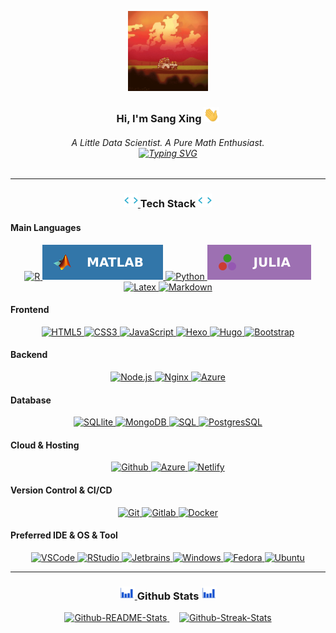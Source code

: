 <p align="center">
  <a href="https://github.com/Sang-Buster">
    <img style="width:8rem; height:auto" src="https://raw.githubusercontent.com/Sang-Buster/Picgo-Github/main/img/Gallery/EveCat.gif"/>
  </a>
</p>

<h3 align="center">Hi, I'm Sang Xing
  <a href="https://github.com/Sang-Buster">
    <img width="25px" src="https://raw.githubusercontent.com/Sang-Buster/Picgo-Github/main/img/Hi.gif">
  </a>
</h3>

<h6 font-size="20" align="center">
  A Little Data Scientist. A Pure Math Enthusiast.
  <br>
  <a href="https://github.com/Sang-Buster">
    <img src="https://readme-typing-svg.herokuapp.com?font=Consolas&weight=50&size=11&pause=1000&color=7FD9FB&center=true&width=435&height=30&lines=Always+grinding..." alt="Typing SVG" />
  </a>
</h6>

---

<h3 align="center">
  <a href="https://github.com/Sang-Buster">
    <img src="https://raw.githubusercontent.com/Sang-Buster/Picgo-Github/main/img/coding.gif" width="22px">
  </a>
  Tech Stack
  <a href="https://github.com/Sang-Buster">
    <img src="https://raw.githubusercontent.com/Sang-Buster/Picgo-Github/main/img/coding.gif" width="22px">
  </a>
</h3>

<h4>Main Languages</h4>
<p align="center">
  <a href="https://www.r-project.org/" target="_blank"> 
    <img src="https://img.shields.io/badge/R-276DC3?style=for-the-badge&logo=r&logoColor=white"
      alt="R"/> 
  </a>
    <a href="https://www.mathworks.com/products/matlab.html" target="_blank"> 
    <img src="https://github.com/Sang-Buster/Picgo-Github/raw/main/img/Icons/Matlab.svg"
      alt="Matlab"/> 
  </a>
  <a href="https://www.python.org/" target="_blank"> 
    <img src="https://img.shields.io/badge/Python-FFD43B?style=for-the-badge&logo=python&logoColor=blue"
      alt="Python"/>
  </a>
  <a href="https://julialang.org/" target="_blank"> 
    <img src="https://github.com/Sang-Buster/Picgo-Github/raw/main/img/Icons/Julia.svg"
      alt="Julia"/>
  </a>
  <a href="https://www.latex-project.org/" target="_blank"> 
    <img src="https://img.shields.io/badge/LaTeX-47A141?style=for-the-badge&logo=LaTeX&logoColor=white"
      alt="Latex"/> 
  </a>
  <a href="https://www.markdownguide.org/" target="_blank"> 
    <img src="https://img.shields.io/badge/Markdown-000000?style=for-the-badge&logo=markdown&logoColor=white"
      alt="Markdown"/> 
  </a>
</p>


<h4>Frontend</h4>
<p align="center">
  <a href="https://www.w3schools.com/html/" target="_blank"> 
    <img src="https://img.shields.io/badge/html-E34F26.svg?style=for-the-badge&logo=html5&logoColor=white"
      alt="HTML5"/> 
  </a>
  <a href="https://www.w3schools.com/css/" target="_blank">
    <img src="https://img.shields.io/badge/css-1572B6.svg?style=for-the-badge&logo=css3&logoColor=white"
      alt="CSS3"/>
  </a>
  <a href="https://www.w3schools.com/js/" target="_blank"> 
    <img src="https://img.shields.io/badge/Javascript-F7DF1E.svg?style=for-the-badge&logo=javascript&logoColor=black"
      alt="JavaScript"/> 
  </a>
  <a href="https://hexo.io/" target="_blank"> 
    <img src="https://img.shields.io/badge/Hexo-0E83CD?style=for-the-badge&logo=hexo&logoColor=white"
      alt="Hexo"/> 
  </a>
    <a href="https://gohugo.io/" target="_blank"> 
    <img src="https://img.shields.io/badge/Hugo-FF4088?style=for-the-badge&logo=hugo&logoColor=white"
      alt="Hugo"/> 
  </a>
    <a href="https://getbootstrap.com/" target="_blank"> 
    <img src="https://img.shields.io/badge/Bootstrap-563D7C?style=for-the-badge&logo=bootstrap&logoColor=white"
      alt="Bootstrap"/> 
  </a>
</p>


<h4>Backend</h4>
<p align="center">
  <a href="https://nodejs.org" target="_blank"> 
    <img src="https://img.shields.io/badge/node.js-339933.svg?style=for-the-badge&logo=nodedotjs&logoColor=white"
      alt="Node.js"/> 
  </a>
  <a href="https://www.nginx.com" target="_blank"> 
    <img src="https://img.shields.io/badge/nginx-009639.svg?style=for-the-badge&logo=nginx&logoColor=white" 
      alt="Nginx"/> 
  </a> 
  <a href="https://azure.microsoft.com/en-us/" target="_blank"> 
    <img src="https://img.shields.io/badge/microsoft%20azure-0089D6?style=for-the-badge&logo=microsoft-azure&logoColor=white"
      alt="Azure"/> 
  </a> 
</p>


<h4>Database</h4>
<p align="center">
  <a href="https://www.sqlite.org/index.html" target="_blank"> 
    <img src="https://img.shields.io/badge/SQLite-07405E?style=for-the-badge&logo=sqlite&logoColor=white"
      alt="SQLlite"/> 
  </a> 
  <a href="https://www.mongodb.com/" target="_blank"> 
    <img src="https://img.shields.io/badge/mongodb-47A248.svg?style=for-the-badge&logo=mongodb&logoColor=white"
      alt="MongoDB"/> 
  </a> 
  <a href="https://www.mysql.com/" target="_blank"> 
    <img src="https://img.shields.io/badge/MySQL-005C84?style=for-the-badge&logo=mysql&logoColor=white"
      alt="SQL"/> 
  </a> 
  <a href="https://www.postgresql.org/" target="_blank"> 
    <img src="https://img.shields.io/badge/PostgreSQL-316192?style=for-the-badge&logo=postgresql&logoColor=white"
      alt="PostgresSQL"/> 
  </a> 
</p>


<h4>Cloud & Hosting</h4>
<p align="center">
  <a href="https://github.com/" target="_blank">
    <img src="https://img.shields.io/badge/github-181717.svg?style=for-the-badge&logo=github&logoColor=white" alt="Github" />
  </a>
  <a href="https://vercel.com/" target="_blank">
    <img  src="https://img.shields.io/badge/Vercel-000000?style=for-the-badge&logo=vercel&logoColor=white" alt="Azure"/> 
  </a>
  <a href="https://netlify.com/" target="_blank">
    <img src="https://img.shields.io/badge/netlify-00C7B7.svg?style=for-the-badge&logo=netlify&logoColor=black" alt="Netlify"/>
  </a>
</p>


<h4>Version Control & CI/CD</h4>
<p align="center">
  <a href="https://git-scm.com/" target="_blank">
    <img src="https://img.shields.io/badge/git-F05032.svg?style=for-the-badge&logo=git&logoColor=white"
      alt="Git"/>
  </a>
  <a href="https://about.gitlab.com/" target="_blank">
    <img src="https://img.shields.io/badge/gitlab-FC6D26.svg?style=for-the-badge&logo=gitlab&logoColor=white"
      alt="Gitlab"/>
  </a>
    <a href="https://www.docker.com/" target="_blank">
    <img src="https://img.shields.io/badge/docker-2496ED.svg?style=for-the-badge&logo=docker&logoColor=white"
      alt="Docker"/>
  </a>
</p>

<h4>Preferred IDE & OS  & Tool</h4>
<p align="center"> 
  <a href="https://code.visualstudio.com/" target="_blank">
    <img src="https://img.shields.io/badge/vscode-007ACC.svg?style=for-the-badge&logo=visualstudiocode&logoColor=white" alt="VSCode"/> 
  </a>
  <a href="https://www.rstudio.com/" target="_blank">
    <img src="https://img.shields.io/badge/RStudio-75AADB?style=for-the-badge&logo=RStudio&logoColor=white" alt="RStudio"/> 
  </a>
  <a href="https://www.jetbrains.com/" target="_blank">
    <img src="https://img.shields.io/badge/jetbrains%20IDE-000000.svg?style=for-the-badge&logo=jetbrains&logoColor=white" alt="Jetbrains" />
  </a>
  <a href="https://www.microsoft.com/en-us/windows/" target="_blank"> 
    <img src="https://img.shields.io/badge/Windows-0078D6?style=for-the-badge&logo=windows&logoColor=white" alt="Windows"/>
  </a>
  <a href="https://getfedora.org/" target="_blank"> 
    <img src="https://img.shields.io/badge/Fedora-294172?style=for-the-badge&logo=fedora&logoColor=white" alt="Fedora"/>
  </a>  
  <a href="https://ubuntu.com/" target="_blank"> 
    <img src="https://img.shields.io/badge/ubuntu-E95420.svg?style=for-the-badge&logo=ubuntu&logoColor=white" alt="Ubuntu"/>
  </a>
<!--   <a href="https://archlinux.org/" target="_blank"> 
    <img src="https://img.shields.io/badge/Arch_Linux-1793D1?style=for-the-badge&logo=arch-linux&logoColor=white" alt="Arch"/>
  </a>
</p> -->

---

<h3 align="center">
  <a href="https://github.com/Sang-Buster">
    <img src="https://raw.githubusercontent.com/Sang-Buster/Picgo-Github/main/img/stats.gif" width="25px">
  </a>
  Github Stats 
  <a href="https://github.com/Sang-Buster">
    <img src="https://raw.githubusercontent.com/Sang-Buster/Picgo-Github/main/img/stats.gif" width="25px">
  </a>
</h3> 
  
<div align="center">
  <a href="https://github.com/Sang-Buster">
  <img src="https://github-readme-stats.vercel.app/api?username=Sang-Buster&theme=react&count_private=true&hide=stars&show_icons=true&line_height=30" alt="Github-README-Stats" width="380px"/>
  </a>
  &nbsp;&nbsp;&nbsp;
  <a href="https://github.com/Sang-Buster">
  <img src="https://github-readme-streak-stats.herokuapp.com/?user=Sang-Buster&theme=react&count_private=true&include_all_commits=true" alt="Github-Streak-Stats" width="380px"/>
  </a>
<!--   <a href="https://github.com/Sang-Buster">
  <img src="https://github-readme-stats.vercel.app/api/top-langs/?username=Sang-Buster&layout=compact&theme=react&hide=freemarker" alt="https://github.com/Sang-Buster" width=350 height=150/>
  </a> -->
</div>
